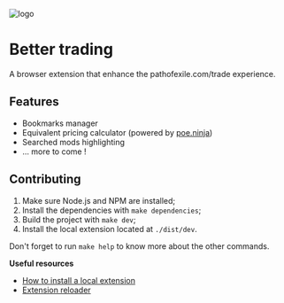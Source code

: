 ![logo](https://user-images.githubusercontent.com/4255460/70675096-29118280-1c56-11ea-8e58-c8e74423d0eb.png)

# Better trading

A browser extension that enhance the pathofexile.com/trade experience.

## Features

- Bookmarks manager
- Equivalent pricing calculator (powered by [poe.ninja](https://poe.ninja/))
- Searched mods highlighting
- ... more to come !

## Contributing

1. Make sure Node.js and NPM are installed;
2. Install the dependencies with `make dependencies`;
3. Build the project with `make dev`;
4. Install the local extension located at `./dist/dev`.

Don't forget to run `make help` to know more about the other commands.

**Useful resources**

- [How to install a local extension](https://developer.chrome.com/extensions/getstarted)
- [Extension reloader](https://chrome.google.com/webstore/detail/extensions-reloader/fimgfedafeadlieiabdeeaodndnlbhid)
